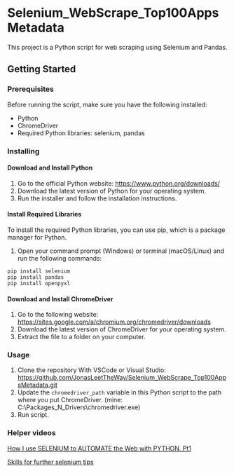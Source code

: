 

# Selenium_WebScrape_Top100AppsMetadata

This project is a Python script for web scraping using Selenium and Pandas.

## Getting Started

### Prerequisites

Before running the script, make sure you have the following installed:

- Python
- ChromeDriver
- Required Python libraries: selenium, pandas

### Installing

#### Download and Install Python

1. Go to the official Python website: https://www.python.org/downloads/
2. Download the latest version of Python for your operating system.
3. Run the installer and follow the installation instructions.

#### Install Required Libraries

To install the required Python libraries, you can use pip, which is a package manager for Python.

1. Open your command prompt (Windows) or terminal (macOS/Linux) and run the following commands:
```
pip install selenium
pip install pandas
pip install openpyxl
```

#### Download and Install ChromeDriver
1. Go to the following website: https://sites.google.com/a/chromium.org/chromedriver/downloads
2. Download the latest version of ChromeDriver for your operating system.
3. Extract the file to a folder on your computer.

### Usage
1. Clone the repository With VSCode or Visual Studio: https://github.com/JonasLeetTheWay/Selenium_WebScrape_Top100AppsMetadata.git
2. Update the `chromedriver_path` variable in this Python script to the path where you put ChromeDriver. (mine: C:\\Packages_N_Drivers\\chromedriver.exe)
3. Run script.

### Helper videos

[How I use SELENIUM to AUTOMATE the Web with PYTHON. Pt1](https://www.youtube.com/watch?v=pUUhvJvs-R4&list=PLRzwgpycm-FgQ9lP_JTfrCa9O573XiJph&ab_channel=JohnWatsonRooney)

[Skills for further selenium tips](https://www.youtube.com/watch?v=ZmSb3LZDdf0&ab_channel=ShiftytheDev)
